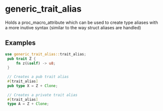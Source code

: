 # generic_trait_alias
Holds a proc_macro_attribute which can be used to create type aliases with a more inutive syntax (similar to the way struct aliases are handled) 

## Examples
```rust
use generic_trait_alias::trait_alias;
 pub trait Z {
     fn z(&self) -> u8;
 }
 
 // Creates a pub trait alias
 #[trait_alias]
 pub type X = Z + Clone;
 
 // Creates a private trait alias
 #[trait_alias]
 type A = Z + Clone;
```